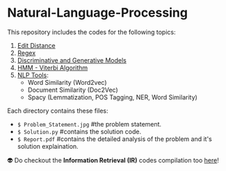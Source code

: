 # Natural-Language-Processing

This repository includes the codes for the following topics:

1. [Edit Distance](https://github.com/shrebox/Natural-Language-Processing/tree/master/1.%20Edit%20Distance)
2. [Regex](https://github.com/shrebox/Natural-Language-Processing/tree/master/2.%20Regex)
3. [Discriminative and Generative Models](https://github.com/shrebox/Natural-Language-Processing/tree/master/3.%20Generative%20and%20Discriminative%20Models)
4. [HMM - Viterbi Algorithm](https://github.com/shrebox/Natural-Language-Processing/tree/master/4.%20HMM%20-%20Veterbi%20Algorithm)
5. [NLP Tools](https://github.com/shrebox/Natural-Language-Processing/tree/master/5.%20NLP%20Tools):
   - Word Similarity (Word2vec)
   - Document Similarity (Doc2Vec)
   - Spacy (Lemmatization, POS Tagging, NER, Word Similarity)

Each directory contains these files:

* ```$ Problem_Statement.jpg``` #the problem statement.
* ```$ Solution.py``` #contains the solution code.
* ```$ Report.pdf``` #contains the detailed analysis of the problem and it's solution explaination.

:alien: Do checkout the **Information Retrieval (IR)** codes compilation too [here](https://github.com/shrebox/Information-Retrieval)!
